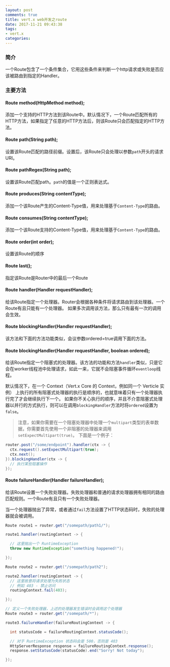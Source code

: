 ```yaml
---
layout: post
comments: true
title: vert.x web开发之route
date: 2017-11-21 09:43:38
tags:
- vert.x
categories:
---
```


### 简介

一个Route包含了一个条件集合，它用这些条件来判断一个http请求或失败是否应该被路由到指定的Handler。

### 主要方法

#### Route method(HttpMethod method);

添加一个支持的HTTP方法到该Route中。默认情况下，一个Route匹配所有的HTTP方法，如果指定了任意的HTTP方法后，则该Route只会匹配指定的HTTP方法。

<!-- more -->

#### Route path(String path);

设置该Route匹配的路径前缀。设置后，该Route只会处理以参数`path`开头的请求URI。

#### Route pathRegex(String path);

设置该Route匹配path。`path`的值是一个正则表达式。

#### Route produces(String contentType);

添加一个该Route产生的Content-Type值，用来处理基于`Content-Type`的路由。
  
#### Route consumes(String contentType);

添加一个该Route支持的Content-Type值，用来处理基于`Content-Type`的路由。

####  Route order(int order);

设置该Route的顺序

#### Route last();

指定该Route是Router中的最后一个Route

#### Route handler(Handler<RoutingContext> requestHandler);

给该Route指定一个处理器。Router会根据各种条件将请求路由到该处理器。一个Route有且只能有一个处理器。
如果多次调用该方法，那么只有最有一次的调用会生效。

#### Route blockingHandler(Handler<RoutingContext> requestHandler);

该方法和下面的方法功能类似，会议参数ordered=true调用下面的方法。

#### Route blockingHandler(Handler<RoutingContext> requestHandler, boolean ordered);

给该Route指定一个阻塞式的处理器。该方法的功能和方法`handler`类似，只是它会在worker线程池中处理请求，如此一来，它就不会阻塞事件循环`eventloop`线程。

默认情况下，在一个 Context（Vert.x Core 的 Context，例如同一个 Verticle 实例） 上执行的所有阻塞式处理器的执行是顺序的，也就意味着只有一个处理器执行完了才会继续执行下一个。 如果你不关心执行的顺序，并且不介意阻塞式处理器以并行的方式执行，则可以在调用`blockingHandler`方法时将`ordered`设置为`false`。

> 注意，如果你需要在一个阻塞处理器中处理一个`multipart`类型的表单数据，你需要首先使用一个非阻塞的处理器来调用`setExpectMultipart(true)`。 下面是一个例子：

```java
router.post("/some/endpoint").handler(ctx -> {
  ctx.request().setExpectMultipart(true);
  ctx.next();
}).blockingHandler(ctx -> {
  // 执行某些阻塞操作
});
```

#### Route failureHandler(Handler<RoutingContext> failureHandler);

给该Route设置一个失败处理器。失败处理器和普通的请求处理器拥有相同的路由匹配规则。一个Route有且只有一个失败处理器。

当一个处理器抛出了异常，或者通过`fail`方法设置了HTTP状态码时，失败的处理器就会被调用。

```java
Route route1 = router.get("/somepath/path1/");

route1.handler(routingContext -> {

  // 这里抛出一个 RuntimeException
  throw new RuntimeException("something happened!");

});

Route route2 = router.get("/somepath/path2");

route2.handler(routingContext -> {
  // 这里故意将请求处理为失败状态
  // 例如 403 - 禁止访问
  routingContext.fail(403);

});

// 定义一个失败处理器，上述的处理器发生错误时会调用这个处理器
Route route3 = router.get("/somepath/*");

route3.failureHandler(failureRoutingContext -> {

  int statusCode = failureRoutingContext.statusCode();

  // 对于 RuntimeException 状态码会是 500，否则是 403
  HttpServerResponse response = failureRoutingContext.response();
  response.setStatusCode(statusCode).end("Sorry! Not today");

});
```






